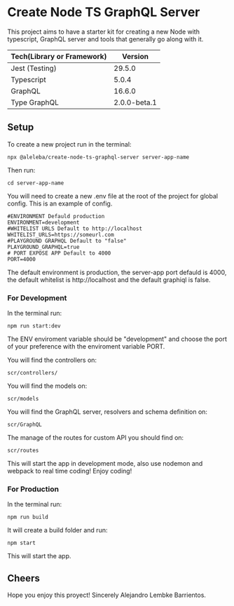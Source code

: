 # Create Node TS GraphQL Server

This project aims to have a starter kit for creating a new Node with typescript, GraphQL server and tools that generally go along with it.

Tech(Library or Framework) | Version |
--- | --- |
Jest (Testing) | 29.5.0
Typescript | 5.0.4
GraphQL | 16.6.0
Type GraphQL | 2.0.0-beta.1

## Setup
To create a new project run in the terminal:
```
npx @aleleba/create-node-ts-graphql-server server-app-name
```
Then run:
```
cd server-app-name
```
You will need to create a new .env file at the root of the project for global config.
This is an example of config.
```
#ENVIRONMENT Defauld production
ENVIRONMENT=development
#WHITELIST URLS Default to http://localhost
WHITELIST_URLS=https://someurl.com
#PLAYGROUND GRAPHQL Default to "false"
PLAYGROUND_GRAPHQL=true
# PORT EXPOSE APP Default to 4000
PORT=4000
```
The default environment is production, the server-app port defauld is 4000, the default whitelist is http://localhost and the default graphiql is false.

### For Development
In the terminal run:
```
npm run start:dev
```
The ENV enviroment variable should be "development" and choose the port of your preference with the enviroment variable PORT.

You will find the controllers on:
```
scr/controllers/
```
You will find the models on:
```
scr/models
```
You will find the GraphQL server, resolvers and schema definition on:
```
scr/GraphQL
```

The manage of the routes for custom API you should find on:
```
scr/routes
```

This will start the app in development mode, also use nodemon and webpack to real time coding!
Enjoy coding!

### For Production
In the terminal run:
```
npm run build
```
It will create a build folder and run:
```
npm start
```
This will start the app.

## Cheers
Hope you enjoy this proyect! Sincerely Alejandro Lembke Barrientos.